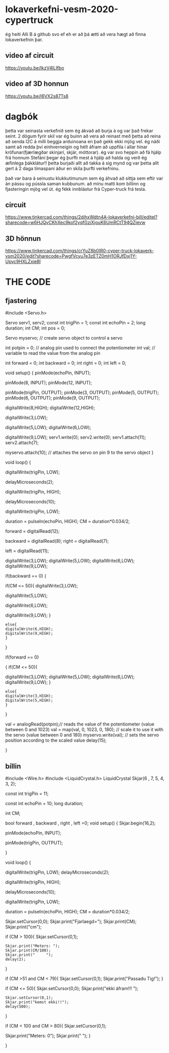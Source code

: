 # lokaverkefni-vesm-2020-cypertruck
ég heiti Alli B á github svo ef eh er að þá ætti að vera hægt að finna lokaverkefnin þar.

## video af circuit
https://youtu.be/IkzV4lLIfbo

## video af 3D honnun
https://youtu.be/I6VX2s87Ts8

# dagbók

þetta var seinasta verkefnið sem ég ákvað að burja á og var það frekar seint. 2 dögum fyrir skil var ég buinn að vera að reinast með þetta að reina að senda I2C á milli beggja arduinoana en það gekk ekki mjög vel. ég náði samt að redda því einhverneigin og hélt áfram að uppfila í allar hinar kröfunar(fjærlægðar skinjari, skjár, móttorar). ég var svo heppin að fá hjálp frá honnum Stefáni þegar ég þurfti mest á hjálp að halda og verð ég æfinlega þákklátur!! þetta burjaði allt að takka á sig mynd og var þetta allt gert á 2 daga tímaspani
áður en skila þurfti verkefninu.

það var bara á seinustu klukkutimunum sem ég áhvað að sittja sem eftir var án pássu og pússla saman kubbunum. að mínu matti kom bíllinn og fjasteringin mjög vel út. ég fékk innblástur frá Cyper-truck frá tesla.



## circuit
https://www.tinkercad.com/things/2dihxWdtn4A-lokaverkefni-bill/editel?sharecode=w6HJQyCKhXec9kof2yqfGziXjouK6UmRCtT94QZievw



## 3D hönnun
https://www.tinkercad.com/things/crYuZ8b0IR0-cyper-truck-lokaverk-vsm2020/edit?sharecode=PwgfVcyu7e3zETZ0mH1ORJfDxj1Y-Upvc9HXLZxie8I

# THE CODE
## fjastering
#include <Servo.h>

Servo serv1, serv2;
const int trigPin = 1;
const int echoPin = 2;
long duration;
int CM;
int pos = 0;


Servo myservo;  // create servo object to control a servo

int potpin = 0;  // analog pin used to connect the potentiometer
int val;    // variable to read the value from the analog pin





int forward = 0;
int backward = 0;
int right = 0;
int left = 0;


void setup()
{
  pinMode(echoPin, INPUT);
  
  pinMode(8, INPUT);
  pinMode(12, INPUT);
  
  pinMode(trigPin, OUTPUT);
  pinMode(3, OUTPUT);
  pinMode(5, OUTPUT);
  pinMode(6, OUTPUT);
  pinMode(9, OUTPUT);
  
  digitalWrite(8,HIGH);
  digitalWrite(12,HIGH);
  
  digitalWrite(3,LOW);
  
  digitalWrite(5,LOW);
  digitalWrite(6,LOW);
  
  digitalWrite(9,LOW);
  serv1.write(0);
  serv2.write(0);
  serv1.attach(11);
  serv2.attach(7);
  
	
  myservo.attach(10);  // attaches the servo on pin 9 to the servo object
}

void loop()
{
  
  digitalWrite(trigPin, LOW);
  
  delayMicroseconds(2);
  
  digitalWrite(trigPin, HIGH);
  
  delayMicroseconds(10);
  
  digitalWrite(trigPin, LOW);
  
  
  duration = pulseIn(echoPin, HIGH);
  CM = duration*0.034/2;
  
  forward = digitalRead(12);
  
  backward = digitalRead(8);
  right = digitalRead(7);
  
  left = digitalRead(11);
  

  
  digitalWrite(3,LOW);
  digitalWrite(5,LOW);
  digitalWrite(6,LOW);
  digitalWrite(9,LOW);

  if(backward == 0)
  {
    
  if(CM <= 50){
  digitalWrite(3,LOW);
    
  digitalWrite(5,LOW);
    
  digitalWrite(6,LOW);
    
  digitalWrite(9,LOW);
  }
    
    else{
    digitalWrite(6,HIGH);
    digitalWrite(9,HIGH);
    }
    
  }

  if(forward == 0)
    
  {
  if(CM <= 50){
    
  digitalWrite(3,LOW);
  digitalWrite(5,LOW);
  digitalWrite(6,LOW);
  digitalWrite(9,LOW);
  }
    
    
    else{
    digitalWrite(3,HIGH);
    digitalWrite(5,HIGH);
    }
  }
  
  val = analogRead(potpin);// reads the value of the potentiometer (value between 0 and 1023)
  val = map(val, 0, 1023, 0, 180);     // scale it to use it with the servo (value between 0 and 180)
  myservo.write(val);                  // sets the servo position according to the scaled value
  delay(15);

  }
 
 ## bíllin
 
 #include <Wire.h>
#include <LiquidCrystal.h>
LiquidCrystal Skjar(6 , 7, 5, 4, 3, 2);

const int trigPin = 11;

const int echoPin = 10;
long duration;

int CM;

bool forward , backward , right , left =0;
void setup()
{
  Skjar.begin(16,2);
  
  
  
  pinMode(echoPin, INPUT);
  
  pinMode(trigPin, OUTPUT);
  


}

void loop()
{
 
  digitalWrite(trigPin, LOW);
  delayMicroseconds(2);
  
  digitalWrite(trigPin, HIGH);
  
  delayMicroseconds(10);
  
  digitalWrite(trigPin, LOW);
  
  duration = pulseIn(echoPin, HIGH);
  CM = duration*0.034/2;
  
  Skjar.setCursor(0,0); 
  Skjar.print("Fjarlaegd=");
  Skjar.print(CM); 
  Skjar.print("cm");
  
  
  

  if (CM > 100){ 
    Skjar.setCursor(0,1);    
    
    Skjar.print("Meters: ");
    Skjar.print(CM/100);
    Skjar.print("     ");
  	delay(2);
  }
 
  if (CM >51 and CM < 79){
  	Skjar.setCursor(0,1);
    Skjar.print("Passadu Tig!");
  }
  
  
  
  if (CM <= 50){
	Skjar.setCursor(0,0);
    Skjar.print("ekki áfram!!!        ");
    
    Skjar.setCursor(0,1);
    Skjar.print("kemst ekki!!");
    delay(500);
  }
  
  
  
  if (CM < 100 and CM > 80){
  Skjar.setCursor(0,1);
    
    
  Skjar.print("Meters: 0");
  Skjar.print("         ");
  }
  

}










